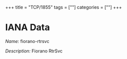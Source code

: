 +++
title = "TCP/1855"
tags = [""]
categories = [""]
+++

# IANA Data

_Name:_ fiorano-rtrsvc

_Description:_ Fiorano RtrSvc

